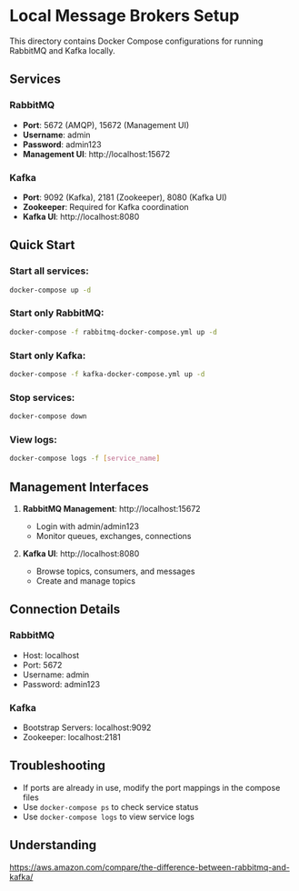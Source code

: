 # Local Message Brokers Setup

This directory contains Docker Compose configurations for running RabbitMQ and Kafka locally.

## Services

### RabbitMQ
- **Port**: 5672 (AMQP), 15672 (Management UI)
- **Username**: admin
- **Password**: admin123
- **Management UI**: http://localhost:15672

### Kafka
- **Port**: 9092 (Kafka), 2181 (Zookeeper), 8080 (Kafka UI)
- **Zookeeper**: Required for Kafka coordination
- **Kafka UI**: http://localhost:8080

## Quick Start

### Start all services:
```bash
docker-compose up -d
```

### Start only RabbitMQ:
```bash
docker-compose -f rabbitmq-docker-compose.yml up -d
```

### Start only Kafka:
```bash
docker-compose -f kafka-docker-compose.yml up -d
```

### Stop services:
```bash
docker-compose down
```

### View logs:
```bash
docker-compose logs -f [service_name]
```

## Management Interfaces

1. **RabbitMQ Management**: http://localhost:15672
   - Login with admin/admin123
   - Monitor queues, exchanges, connections

2. **Kafka UI**: http://localhost:8080
   - Browse topics, consumers, and messages
   - Create and manage topics

## Connection Details

### RabbitMQ
- Host: localhost
- Port: 5672
- Username: admin
- Password: admin123

### Kafka
- Bootstrap Servers: localhost:9092
- Zookeeper: localhost:2181

## Troubleshooting

- If ports are already in use, modify the port mappings in the compose files
- Use `docker-compose ps` to check service status
- Use `docker-compose logs` to view service logs

## Understanding 

https://aws.amazon.com/compare/the-difference-between-rabbitmq-and-kafka/
